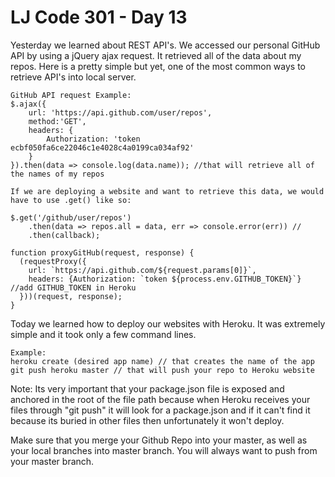 # LJ Code 301 - Day 13

Yesterday we learned about REST API's. We accessed our personal GitHub API by using a jQuery ajax request. It retrieved all of the data about my repos. Here is a pretty simple but yet, one of the most common ways to retrieve API's into local server. 

```
GitHub API request Example: 
$.ajax({
	url: 'https://api.github.com/user/repos',
	method:'GET',
	headers: {
		Authorization: 'token ecbf050fa6ce22046c1e4028c4a0199ca034af92'
	} 
}).then(data => console.log(data.name)); //that will retrieve all of the names of my repos 

If we are deploying a website and want to retrieve this data, we would have to use .get() like so:

$.get('/github/user/repos')
    .then(data => repos.all = data, err => console.error(err)) //
    .then(callback);

function proxyGitHub(request, response) {
  (requestProxy({
    url: `https://api.github.com/${request.params[0]}`,
    headers: {Authorization: `token ${process.env.GITHUB_TOKEN}`} //add GITHUB_TOKEN in Heroku 
  }))(request, response);
}
```

Today we learned how to deploy our websites with Heroku. It was extremely simple and it took only a few command lines.  
```
Example:
heroku create (desired app name) // that creates the name of the app 
git push heroku master // that will push your repo to Heroku website
```
Note: Its very important that your package.json file is exposed and anchored in the root of the file path because when Heroku receives your files through "git push" it will look for a package.json and if it can't find it because its buried in other files then unfortunately it won't deploy. 

Make sure that you merge your Github Repo into your master, as well as your local branches into master branch. You will always want to push from your master branch. 
